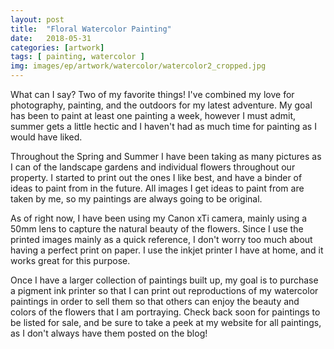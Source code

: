 ```yaml
---
layout: post
title:  "Floral Watercolor Painting"
date:   2018-05-31
categories: [artwork]
tags: [ painting, watercolor ]
img: images/ep/artwork/watercolor/watercolor2_cropped.jpg
---
```


What can I say? Two of my favorite things! I've combined my love for photography, painting, and the outdoors for my latest adventure. My goal has been to paint at least one painting a week, however I must admit, summer gets a little hectic and I haven't had as much time for painting as I would have liked.<!--more-->

Throughout the Spring and Summer I have been taking as many pictures as I can of the landscape gardens and individual flowers throughout our property. I started to print out the ones I like best, and have a binder of ideas to paint from in the future. All images I get ideas to paint from are taken by me, so my paintings are always going to be original.

As of right now, I have been using my Canon xTi camera, mainly using a 50mm lens to capture the natural beauty of the flowers. Since I use the printed images mainly as a quick reference, I don't worry too much about having a perfect print on paper. I use the inkjet printer I have at home, and it works great for this purpose.

Once I have a larger collection of paintings built up, my goal is to purchase a pigment ink printer so that I can print out reproductions of my watercolor paintings in order to sell them so that others can enjoy the beauty and colors of the flowers that I am portraying. Check back soon for paintings to be listed for sale, and be sure to take a peek at my website for all paintings, as I don't always have them posted on the blog!


